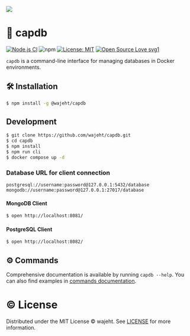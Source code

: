 <img src="https://raw.githubusercontent.com/wajeht/capdb/main/.github/image.png" />

# 💾 capdb

[![Node.js CI](https://github.com/wajeht/capdb/actions/workflows/ci.yml/badge.svg?branch=main)](https://github.com/wajeht/capdb/actions/workflows/ci.yml) ![npm](https://img.shields.io/npm/dw/%40wajeht%2Fcapdb)
[![License: MIT](https://img.shields.io/badge/License-MIT-blue.svg)](https://github.com/wajeht/type/blob/main/LICENSE) [![Open Source Love svg1](https://badges.frapsoft.com/os/v1/open-source.svg?v=103)](https://github.com/wajeht/capdb)

`capdb` is a command-line interface for managing databases in Docker environments.

## 🛠️ Installation

```bash
$ npm install -g @wajeht/capdb
```

## Development

```bash
$ git clone https://github.com/wajeht/capdb.git
$ cd capdb
$ npm install
$ npm run cli
$ docker compose up -d
```

### Database URL for client connection

```
postgresql://username:password@127.0.0.1:5432/database
mongodb://username:password@127.0.0.1:27017/database
```

#### MongoDB Client

```bash
$ open http://localhost:8081/
```

#### PostgreSQL Client

```bash
$ open http://localhost:8082/
```

## ⚙️ Commands

Comprehensive documentation is available by running `capdb --help`. You can also find examples in [commands documentation](./docs/manual.md).

# © License

Distributed under the MIT License © wajeht. See [LICENSE](./LICENSE) for more information.
